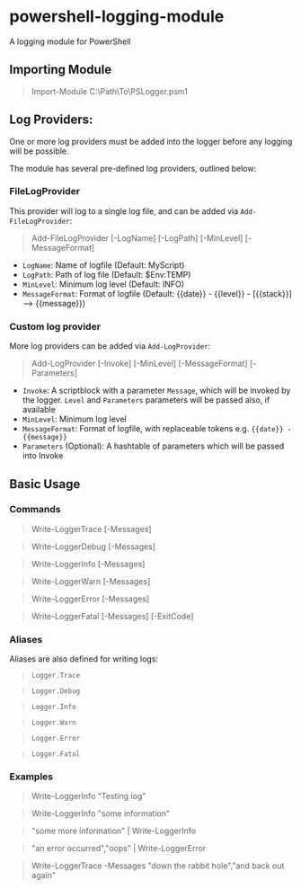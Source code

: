 # powershell-logging-module
A logging module for PowerShell


## Importing Module

> Import-Module C:\Path\To\PSLogger.psm1


## Log Providers:

One or more log providers must be added into the logger before any logging will be possible.

The module has several pre-defined log providers, outlined below:

### FileLogProvider

This provider will log to a single log file, and can be added via ``Add-FileLogProvider``:

> Add-FileLogProvider [-LogName] [-LogPath] [-MinLevel] [-MessageFormat]

* ``LogName``: Name of logfile (Default: MyScript)
* ``LogPath``: Path of log file (Default: $Env:TEMP)
* ``MinLevel``: Minimum log level (Default: INFO)
* ``MessageFormat``: Format of logfile (Default: {{date}} - {{level}} - [{{stack}}] --> {{message}})

### Custom log provider

More log providers can be added via ``Add-LogProvider``:

> Add-LogProvider [-Invoke] [-MinLevel] [-MessageFormat] [-Parameters]

* ``Invoke``: A scriptblock with a parameter ``Message``, which will be invoked by the logger. ``Level`` and ``Parameters`` parameters will be passed also, if available
* ``MinLevel``: Minimum log level
* ``MessageFormat``: Format of logfile, with replaceable tokens e.g. ``{{date}} - {{message}}``
* ``Parameters`` (Optional): A hashtable of parameters which will be passed into Invoke


## Basic Usage

### Commands

> Write-LoggerTrace [-Messages]

> Write-LoggerDebug [-Messages]

> Write-LoggerInfo [-Messages]

> Write-LoggerWarn [-Messages]

> Write-LoggerError [-Messages]

> Write-LoggerFatal [-Messages] [-ExitCode]

### Aliases

Aliases are also defined for writing logs:

> ``Logger.Trace``

> ``Logger.Debug``

> ``Logger.Info``

> ``Logger.Warn``

> ``Logger.Error``

> ``Logger.Fatal``

### Examples

> Write-LoggerInfo "Testing log"

> Write-LoggerInfo "some information"

> "some more information" | Write-LoggerInfo

> "an error occurred","oops" | Write-LoggerError

> Write-LoggerTrace -Messages "down the rabbit hole","and back out again"
